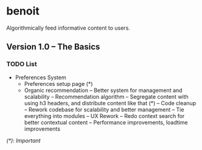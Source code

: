 # benoit

Algorithmically feed informative content to users.

## Version 1.0 – The Basics

### TODO List

- Preferences System
    - Preferences setup page (*)
    - Organic recommendation
    – Better system for management and scalability
– Recommendation algorithm
    – Segregate content with using h3 headers, and distribute content like that (*)
– Code cleanup
    – Rework codebase for scalability and better management
    – Tie everything into modules
– UX Rework
    – Redo context search for better contextual content
    – Performance improvements, loadtime improvements

_(*): Important_
